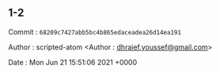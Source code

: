 ## 1-2 

 Commit : `68209c7427abb5bc4b865edaceadea26d14ea191`

 Author : scripted-atom <Author : dhraief.youssef@gmail.com> 

 Date 	: Mon Jun 21 15:51:06 2021 +0000 

